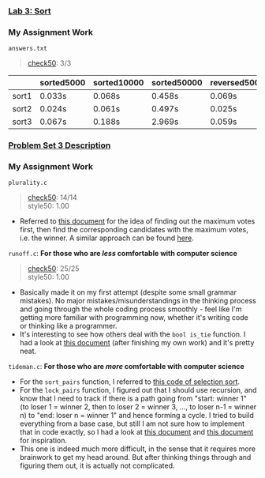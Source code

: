 ### [Lab 3: Sort](https://cs50.harvard.edu/x/2023/labs/3/)

### My Assignment Work
`answers.txt`
> [check50](https://submit.cs50.io/check50/0eafc2bdafbbf1f27f8e6b304d742d1e8ffc60ab): 3/3     

|  | sorted5000 | sorted10000 | sorted50000 | reversed5000 | reversed10000 | reversed50000 | random5000 | random10000 | random50000 |
| --- | --- | --- | --- | --- | --- | --- | --- | --- | --- |
| sort1 | 0.033s | 0.068s | 0.458s | 0.069s | 0.259s | 5.408s | 0.083s | 0.318s | 7.186s |
| sort2 | 0.024s | 0.061s | 0.497s | 0.025s | 0.053s | 0.378s | 0.029s | 0.076s | 0.327s |
| sort3 | 0.067s | 0.188s | 2.969s | 0.059s | 0.166s | 2.950s | 0.066s | 0.183s | 2.936s |


### [Problem Set 3 Description](https://cs50.harvard.edu/x/2023/psets/3/)

### My Assignment Work
`plurality.c`  
> [check50](https://submit.cs50.io/check50/199f0393f0c24071933707b0872946f0b87fd8c6): 14/14   
> style50: 1.00  
- Referred to [this document](https://github.com/mancuoj/CS50x/blob/master/Week3/1-plurality.c) for the idea of finding out the maximum votes first, then find the corresponding candidates with the maximum votes, i.e. the winner. A similar approach can be found [here](https://github.com/lng205/CS50x2022/blob/master/Week3/plurality/plurality.c).  

`runoff.c`: **For those who are *less* comfortable with computer science**  
> [check50](https://submit.cs50.io/check50/1b2f78796a678947a22d4f92967ad0e37ccc7f6e): 25/25   
> style50: 1.00  
- Basically made it on my first attempt (despite some small grammar mistakes). No major mistakes/misunderstandings in the thinking process and going through the whole coding process smoothly - feel like I'm getting more familiar with programming now, whether it's writing code or thinking like a programmer.
- It's interesting to see how others deal with the `bool is_tie` function. I had a look at [this document](https://github.com/mancuoj/CS50x/blob/master/Week3/2-runoff.c) (after finishing my own work) and it's pretty neat. 

`tideman.c`: **For those who are *more* comfortable with computer science**  
- For the `sort_pairs` function, I referred to [this code of selection sort](https://www.geeksforgeeks.org/selection-sort/).
- For the `lock_pairs` function, I figured out that I should use recursion, and know that I need to track if there is a path going from "start: winner 1" (to loser 1 = winner 2, then to loser 2 = winner 3, ..., to loser n-1 = winner n) to "end: loser n = winner 1" and hence forming a cycle. I tried to build everything from a base case, but still I am not sure how to implement that in code exactly, so I had a look at [this document](https://github.com/mancuoj/CS50x/blob/master/Week3/2-tideman.c) and [this document](https://github.com/lng205/CS50x2022/blob/master/Week3/tideman/tideman.c) for inspiration.
- This one is indeed much more difficult, in the sense that it requires more brainwork to get my head around. But after thinking things through and figuring them out, it is actually not complicated.
